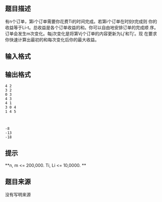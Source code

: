


## 题目描述
有n个订单，第i个订单需要你花费Ti的时间完成。若第i个订单在时刻t完成则
你的收益等于Li-t。总收益是各个订单收益的和。你可以自由地安排订单的完成顺
序。订单会发生m次变化。每j次变化是将第Vj个订单的内容更新为Lj’和Tj’。现
在要求你快速计算出最初的和每次变化后你的最大收益。 
## 输入格式
## 输出格式

```input1
4 2 
3 2 
0 3 
4 3 
4 1 
3 0 4 
1 4 5 


```
```output1
 
-8 
-13 
-18 
```

## 提示
**n, m <= 200,000. 
Ti, Li <= 10,0000. ** 
## 题目来源
没有写明来源


